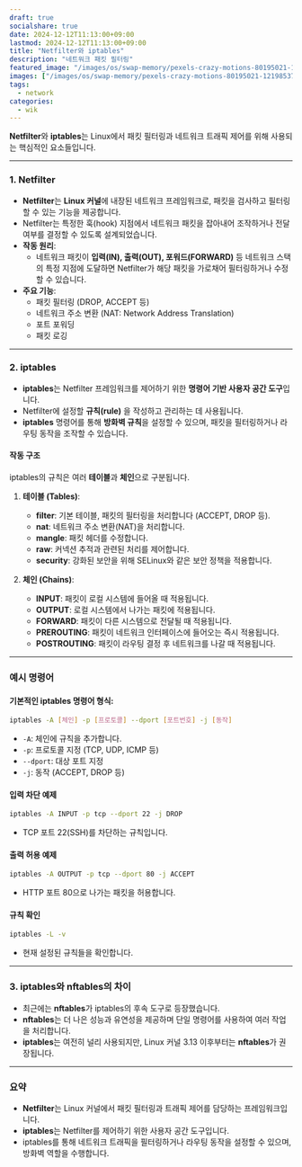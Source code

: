 ```yaml
---
draft: true
socialshare: true
date: 2024-12-12T11:13:00+09:00
lastmod: 2024-12-12T11:13:00+09:00
title: "Netfilter와 iptables"
description: "네트워크 패킷 필터링"
featured_image: "/images/os/swap-memory/pexels-crazy-motions-80195021-12198537.webp"
images: ["/images/os/swap-memory/pexels-crazy-motions-80195021-12198537.webp"]
tags:
  - network
categories:
  - wik
---
```

**Netfilter**와 **iptables**는 Linux에서 패킷 필터링과 네트워크 트래픽 제어를 위해 사용되는 핵심적인 요소들입니다.

---

### **1. Netfilter**
- **Netfilter**는 **Linux 커널**에 내장된 네트워크 프레임워크로, 패킷을 검사하고 필터링할 수 있는 기능을 제공합니다.
- Netfilter는 특정한 훅(hook) 지점에서 네트워크 패킷을 잡아내어 조작하거나 전달 여부를 결정할 수 있도록 설계되었습니다.
- **작동 원리**:
  - 네트워크 패킷이 **입력(IN), 출력(OUT), 포워드(FORWARD)** 등 네트워크 스택의 특정 지점에 도달하면 Netfilter가 해당 패킷을 가로채어 필터링하거나 수정할 수 있습니다.
- **주요 기능**:
  - 패킷 필터링 (DROP, ACCEPT 등)
  - 네트워크 주소 변환 (NAT: Network Address Translation)
  - 포트 포워딩
  - 패킷 로깅

---

### **2. iptables**
- **iptables**는 Netfilter 프레임워크를 제어하기 위한 **명령어 기반 사용자 공간 도구**입니다.
- Netfilter에 설정할 **규칙(rule)** 을 작성하고 관리하는 데 사용됩니다.
- **iptables** 명령어를 통해 **방화벽 규칙**을 설정할 수 있으며, 패킷을 필터링하거나 라우팅 동작을 조작할 수 있습니다.

#### **작동 구조**
iptables의 규칙은 여러 **테이블**과 **체인**으로 구분됩니다.

1. **테이블 (Tables)**:
   - **filter**: 기본 테이블, 패킷의 필터링을 처리합니다 (ACCEPT, DROP 등).
   - **nat**: 네트워크 주소 변환(NAT)을 처리합니다.
   - **mangle**: 패킷 헤더를 수정합니다.
   - **raw**: 커넥션 추적과 관련된 처리를 제어합니다.
   - **security**: 강화된 보안을 위해 SELinux와 같은 보안 정책을 적용합니다.

2. **체인 (Chains)**:
   - **INPUT**: 패킷이 로컬 시스템에 들어올 때 적용됩니다.
   - **OUTPUT**: 로컬 시스템에서 나가는 패킷에 적용됩니다.
   - **FORWARD**: 패킷이 다른 시스템으로 전달될 때 적용됩니다.
   - **PREROUTING**: 패킷이 네트워크 인터페이스에 들어오는 즉시 적용됩니다.
   - **POSTROUTING**: 패킷이 라우팅 결정 후 네트워크를 나갈 때 적용됩니다.

---

### **예시 명령어**

#### 기본적인 **iptables** 명령어 형식:
```bash
iptables -A [체인] -p [프로토콜] --dport [포트번호] -j [동작]
```
- `-A`: 체인에 규칙을 추가합니다.
- `-p`: 프로토콜 지정 (TCP, UDP, ICMP 등)
- `--dport`: 대상 포트 지정
- `-j`: 동작 (ACCEPT, DROP 등)

#### **입력 차단 예제**
```bash
iptables -A INPUT -p tcp --dport 22 -j DROP
```
- TCP 포트 22(SSH)를 차단하는 규칙입니다.

#### **출력 허용 예제**
```bash
iptables -A OUTPUT -p tcp --dport 80 -j ACCEPT
```
- HTTP 포트 80으로 나가는 패킷을 허용합니다.

#### **규칙 확인**
```bash
iptables -L -v
```
- 현재 설정된 규칙들을 확인합니다.

---

### **3. iptables와 nftables의 차이**
- 최근에는 **nftables**가 iptables의 후속 도구로 등장했습니다.
- **nftables**는 더 나은 성능과 유연성을 제공하며 단일 명령어를 사용하여 여러 작업을 처리합니다.
- **iptables**는 여전히 널리 사용되지만, Linux 커널 3.13 이후부터는 **nftables**가 권장됩니다.

---

### 요약
- **Netfilter**는 Linux 커널에서 패킷 필터링과 트래픽 제어를 담당하는 프레임워크입니다.
- **iptables**는 Netfilter를 제어하기 위한 사용자 공간 도구입니다.
- iptables를 통해 네트워크 트래픽을 필터링하거나 라우팅 동작을 설정할 수 있으며, 방화벽 역할을 수행합니다.
